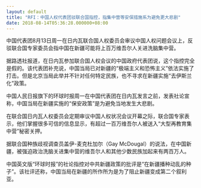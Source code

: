 ```yaml
---
layout: default
title: "RFI：中国人权代表团驳联合国指控，指集中营等安保措施系为避免更大悲剧"
date: 2018-08-14T05:36:28.000000+08:00
---
```


中国代表团8月13日周一在日内瓦联合国人权委员会审议中国人权问题会议上，反驳联合国专家委员会指中国在新疆可能将上百万维吾尔人关进洗脑集中营。

据路透社报道，在日内瓦参加联合国人权会议的中国政府代表团说，这个指控完全是假的。该代表团补充说，中国当局已对新疆的“极端主义和恐怖主义”依法实施了打击。但是北京当局此举并不针对任何特定民族，也不寻求在新疆实施“去伊斯兰化”政策。

中国人民日报旗下的环球时报周一在中国代表团在日内瓦发言之前，发表社论宣称，中国当局在新疆实施的“保安政策”是为避免当地发生大悲剧。

在联合国日内瓦人权委员会定期审议中国人权状况会议开幕之际，联合国专家表示，他们掌握很多可信的信息显示，有超过一百万维吾尔人被送入“大型再教育集中营”秘密关押。

据联合国种族歧视调查员盖伊-麦克杜加尔（Gay McDougal）的说法，在中国新疆，被强迫政治洗脑关进集中营的维吾尔人和其他少数民族加起来有两百万人。

中国英文版“环球时报”的社论指控对中共新疆政策的批评是“在新疆播种动乱的种子”。该社评还称，中国当局在新疆的所作所为是为了阻止新疆变成第二个叙利亚。

